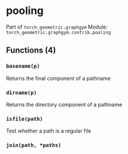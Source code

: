 # pooling

Part of `torch_geometric.graphgym`
Module: `torch_geometric.graphgym.contrib.pooling`

## Functions (4)

### `basename(p)`

Returns the final component of a pathname

### `dirname(p)`

Returns the directory component of a pathname

### `isfile(path)`

Test whether a path is a regular file

### `join(path, *paths)`
